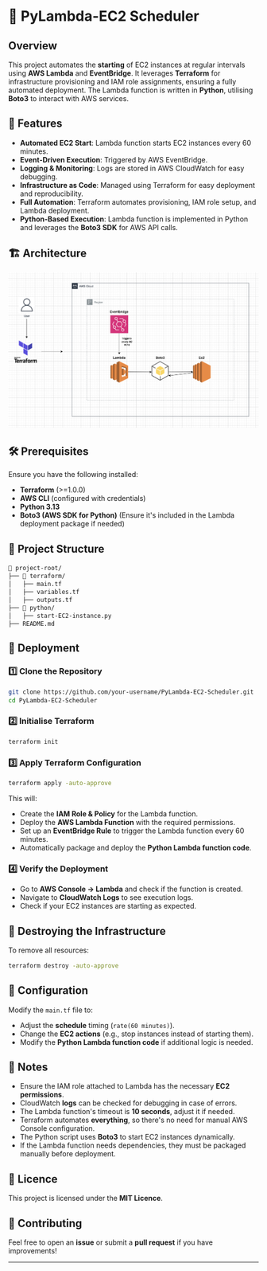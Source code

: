 # 🚀 PyLambda-EC2 Scheduler

## Overview

This project automates the **starting** of EC2 instances at regular intervals using **AWS Lambda** and **EventBridge**. It leverages **Terraform** for infrastructure provisioning and IAM role assignments, ensuring a fully automated deployment. The Lambda function is written in **Python**, utilising **Boto3** to interact with AWS services.

## 🔧 Features

- **Automated EC2 Start**: Lambda function starts EC2 instances every 60 minutes.
- **Event-Driven Execution**: Triggered by AWS EventBridge.
- **Logging & Monitoring**: Logs are stored in AWS CloudWatch for easy debugging.
- **Infrastructure as Code**: Managed using Terraform for easy deployment and reproducibility.
- **Full Automation**: Terraform automates provisioning, IAM role setup, and Lambda deployment.
- **Python-Based Execution**: Lambda function is implemented in Python and leverages the **Boto3 SDK** for AWS API calls.

## 🏗 Architecture

![Pylambda-project-architecture](/images/Pylambda-project-architecture.png)

## 🛠 Prerequisites

Ensure you have the following installed:

- **Terraform** (>=1.0.0)
- **AWS CLI** (configured with credentials)
- **Python 3.13**
- **Boto3 (AWS SDK for Python)** (Ensure it's included in the Lambda deployment package if needed)

## 📂 Project Structure

```
📁 project-root/
├── 📁 terraform/
│   ├── main.tf
│   ├── variables.tf
│   ├── outputs.tf
├── 📁 python/
│   ├── start-EC2-instance.py
├── README.md
```

## 🚀 Deployment

### 1️⃣ Clone the Repository

```sh
git clone https://github.com/your-username/PyLambda-EC2-Scheduler.git
cd PyLambda-EC2-Scheduler
```

### 2️⃣ Initialise Terraform

```sh
terraform init
```

### 3️⃣ Apply Terraform Configuration

```sh
terraform apply -auto-approve
```

This will:

- Create the **IAM Role & Policy** for the Lambda function.
- Deploy the **AWS Lambda Function** with the required permissions.
- Set up an **EventBridge Rule** to trigger the Lambda function every 60 minutes.
- Automatically package and deploy the **Python Lambda function code**.

### 4️⃣ Verify the Deployment

- Go to **AWS Console → Lambda** and check if the function is created.
- Navigate to **CloudWatch Logs** to see execution logs.
- Check if your EC2 instances are starting as expected.

## 🛑 Destroying the Infrastructure

To remove all resources:

```sh
terraform destroy -auto-approve
```

## 📌 Configuration

Modify the `main.tf` file to:

- Adjust the **schedule** timing (`rate(60 minutes)`).
- Change the **EC2 actions** (e.g., stop instances instead of starting them).
- Modify the **Python Lambda function code** if additional logic is needed.

## 📝 Notes

- Ensure the IAM role attached to Lambda has the necessary **EC2 permissions**.
- CloudWatch **logs** can be checked for debugging in case of errors.
- The Lambda function's timeout is **10 seconds**, adjust it if needed.
- Terraform automates **everything**, so there's no need for manual AWS Console configuration.
- The Python script uses **Boto3** to start EC2 instances dynamically.
- If the Lambda function needs dependencies, they must be packaged manually before deployment.

## 📜 Licence

This project is licensed under the **MIT Licence**.

## 🤝 Contributing

Feel free to open an **issue** or submit a **pull request** if you have improvements!

---

